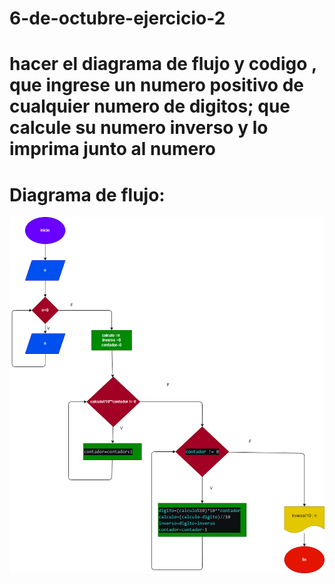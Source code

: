 # 6-de-octubre-ejercicio-2
# hacer el diagrama de flujo y codigo , que ingrese un numero positivo de cualquier numero de digitos; que calcule su numero inverso y lo imprima junto al numero 
# Diagrama de flujo:
![Diagrama de flujo](diagrama.png "diagrama de flujo")